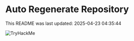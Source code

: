 # Auto Regenerate Repository

This README was last updated: 2025-04-23 04:35:44

 ![TryHackMe](https://tryhackme.com/badge/533634)